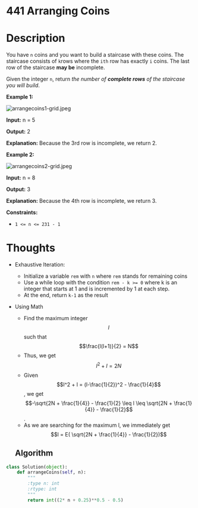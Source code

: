 # 441 Arranging Coins

# Description

You have `n` coins and you want to build a staircase with these coins. The staircase consists of `k`rows where the `ith` row has exactly `i` coins. The last row of the staircase **may be** incomplete.

Given the integer `n`, return *the number of **complete rows** of the staircase you will build*.

**Example 1:**

![arrangecoins1-grid.jpeg](https://assets.leetcode.com/uploads/2021/04/09/arrangecoins1-grid.jpg)

**Input:** n = 5

**Output:** 2

**Explanation:** Because the 3rd row is incomplete, we return 2.

**Example 2:**

![arrangecoins2-grid.jpeg](https://assets.leetcode.com/uploads/2021/04/09/arrangecoins2-grid.jpg)

**Input:** n = 8

**Output:** 3

**Explanation:** Because the 4th row is incomplete, we return 3.

**Constraints:**

- `1 <= n <= 231 - 1`

# Thoughts

- Exhaustive Iteration:
   - Initialize a variable `rem`  with `n` where `rem` stands for remaining coins
   - Use a while loop with the condition `rem - k >= 0` where k is an integer that starts at 1 and is incremented by 1 at each step.
   - At the end, return `k-1` as the result
- Using Math
   - Find the maximum integer $$l$$ such that $$\frac{l(l+1)}{2} = N$$
   - Thus, we get $$l^2 + l = 2N$$
   - Given $$l^2 + l = (l-\frac{1}{2})^2 - \frac{1}{4}$$, we get $$-\sqrt{2N + \frac{1}{4}} - \frac{1}{2} \leq l \leq \sqrt{2N + \frac{1}{4}} - \frac{1}{2}$$.
   - As we are searching for the maximum l, we immediately get $$l = E( \sqrt{2N + \frac{1}{4}} - \frac{1}{2})$$

   ## Algorithm

```python
class Solution(object):
    def arrangeCoins(self, n):
        """
        :type n: int
        :rtype: int
        """
        return int((2* n + 0.25)**0.5 - 0.5)
```

